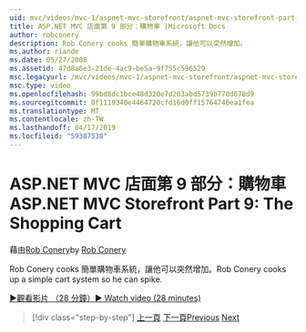 ```yaml
---
uid: mvc/videos/mvc-1/aspnet-mvc-storefront/aspnet-mvc-storefront-part-9-the-shopping-cart
title: ASP.NET MVC 店面第 9 部分：購物車 |Microsoft Docs
author: robconery
description: Rob Conery cooks 簡單購物車系統，讓他可以突然增加。
ms.author: riande
ms.date: 05/27/2008
ms.assetid: 47d8a6e3-21de-4ac9-be5a-9f755c596529
msc.legacyurl: /mvc/videos/mvc-1/aspnet-mvc-storefront/aspnet-mvc-storefront-part-9-the-shopping-cart
msc.type: video
ms.openlocfilehash: 99bd8dc1bce48d320e7d203abd5739b770d678d9
ms.sourcegitcommit: 0f1119340e4464720cfd16d0ff15764746ea1fea
ms.translationtype: MT
ms.contentlocale: zh-TW
ms.lasthandoff: 04/17/2019
ms.locfileid: "59387538"
---
```

# <a name="aspnet-mvc-storefront-part-9-the-shopping-cart"></a><span data-ttu-id="53bf1-103">ASP.NET MVC 店面第 9 部分：購物車</span><span class="sxs-lookup"><span data-stu-id="53bf1-103">ASP.NET MVC Storefront Part 9: The Shopping Cart</span></span>

<span data-ttu-id="53bf1-104">藉由[Rob Conery](https://github.com/robconery)</span><span class="sxs-lookup"><span data-stu-id="53bf1-104">by [Rob Conery](https://github.com/robconery)</span></span>

<span data-ttu-id="53bf1-105">Rob Conery cooks 簡單購物車系統，讓他可以突然增加。</span><span class="sxs-lookup"><span data-stu-id="53bf1-105">Rob Conery cooks up a simple cart system so he can spike.</span></span>

[<span data-ttu-id="53bf1-106">&#9654;觀看影片 （28 分鐘）</span><span class="sxs-lookup"><span data-stu-id="53bf1-106">&#9654; Watch video (28 minutes)</span></span>](https://channel9.msdn.com/Blogs/ASP-NET-Site-Videos/aspnet-mvc-storefront-part-9-the-shopping-cart)

> [!div class="step-by-step"]
> <span data-ttu-id="53bf1-107">[上一頁](aspnet-mvc-storefront-part-8-testing-controllers-iteration-1-complete.md)
> [下一頁](aspnet-mvc-storefront-part-10-shopping-cart-refactor-and-authorization.md)</span><span class="sxs-lookup"><span data-stu-id="53bf1-107">[Previous](aspnet-mvc-storefront-part-8-testing-controllers-iteration-1-complete.md)
[Next](aspnet-mvc-storefront-part-10-shopping-cart-refactor-and-authorization.md)</span></span>
